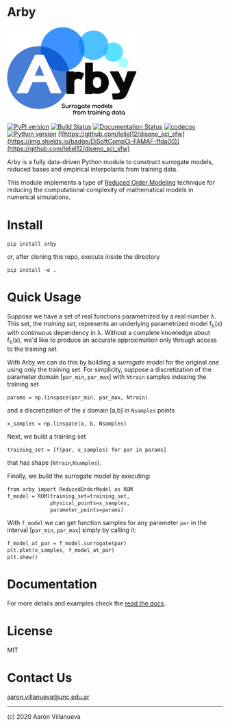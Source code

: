 # Arby

<img src="res/logo.png" alt="logo" width="60%">

[![PyPI version](https://badge.fury.io/py/arby.svg)](https://badge.fury.io/py/arby)
[![Build Status](https://travis-ci.com/aaronuv/arby.svg?branch=master)](https://travis-ci.com/aaronuv/arby)
[![Documentation Status](https://readthedocs.org/projects/arby/badge/?version=latest)](https://arby.readthedocs.io/en/latest/?badge=latest)
[![codecov](https://codecov.io/gh/aaronuv/arby/branch/master/graph/badge.svg?token=684K3V8G70)](https://codecov.io/gh/aaronuv/arby)
[![Python version](https://img.shields.io/badge/python-3.6%20%7C%203.7%20%7C%203.8-blue)](https://img.shields.io/badge/python-3.6%20%7C%203.7%20%7C%203.8-blue)
[![https://github.com/leliel12/diseno_sci_sfw](https://img.shields.io/badge/DiSoftCompCi-FAMAF-ffda00)](https://github.com/leliel12/diseno_sci_sfw)

Arby is a fully data-driven Python module to construct surrogate models, reduced bases and empirical interpolants from training data.

This module implements a type of [Reduced Order Modeling](https://en.wikipedia.org/wiki/Model_order_reduction) technique for reducing the computational complexity of mathematical models in numerical simulations.

# Install

    pip install arby

or, after cloning this repo, execute inside the directory

    pip install -e .

# Quick Usage

Suppose we have a set of real functions parametrized by a real number &lambda;. This set,
the *training set*, represents an underlying parametrized model f<sub>&lambda;</sub>(x)
with continuous dependency in &lambda;. Without a complete knowledge about f<sub>&lambda;</sub>(x),
we'd like to produce an accurate approximation only through access to the training set.

With Arby we can do this by building a *surrogate model* for the original one using only the training set. For simplicity,
suppose a discretization of the parameter domain [`par_min`, `par_max`] with `Ntrain` samples
indexing the training set
```
params = np.linspace(par_min, par_max, Ntrain)
```
and a discretization of the x domain [a,b] in `Nsamples` points
```
x_samples = np.linspace(a, b, Nsamples)
```
Next, we build a training set
```
training_set = [f(par, x_samples) for par in params]
```
that has shape (`Ntrain`,`Nsamples`).

Finally, we build the surrogate model by executing:

    from arby import ReducedOrderModel as ROM
    f_model = ROM(training_set=training_set,
                  physical_points=x_samples,
                  parameter_points=params)
    
With `f_model` we can get function samples for any parameter `par` in the
interval [`par_min`, `par_max`] simply by calling it:

    f_model_at_par = f_model.surrogate(par)
    plt.plot(x_samples, f_model_at_par)
    plt.show()

# Documentation

For more details and examples check the [read the docs](https://arby.readthedocs.io/en/latest/).

# License

MIT

# Contact Us

<aaron.villanueva@unc.edu.ar>

***

(c) 2020 Aarón Villanueva

